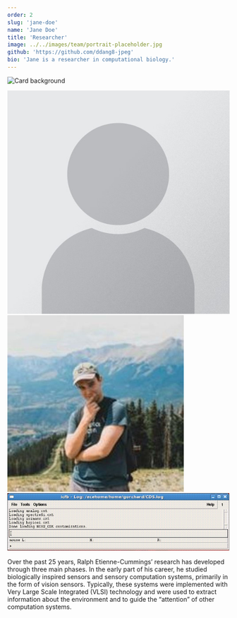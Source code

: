```yaml
---
order: 2
slug: 'jane-doe'
name: 'Jane Doe'
title: 'Researcher'
image: ../../images/team/portrait-placeholder.jpg
github: 'https://github.com/ddang8-jpeg'
bio: 'Jane is a researcher in computational biology.'
---
```


<img src="https://nextui.org/images/hero-card-complete.jpeg" alt="Card background" class="mb-4 rounded"/>

![Command Interpreter Window (CIW)](../../images/team/portrait-placeholder.jpg)
![Command Interpreter Window (CIW)](../../images/team/adam-cellon.jpg)
![Command Interpreter Window (CIW)](../../images/teaching/manual/start.gif)

<p class="mb-2  p-2 ">
      Over the past 25 years, Ralph Etienne-Cummings’ research has developed through three main phases. In the early part of his career, he studied biologically inspired sensors and sensory computation systems, primarily in the form of vision sensors. Typically, these systems were implemented with Very Large Scale Integrated (VLSI) technology and were used to extract information about the environment and to guide the “attention” of other
      computation systems.
</p>
